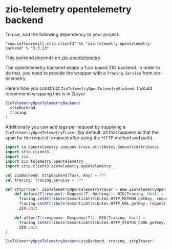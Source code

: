 # zio-telemetry opentelemetry backend 

To use, add the following dependency to your project:

```
"com.softwaremill.sttp.client3" %% "zio-telemetry-opentelemetry-backend" % "3.3.13"
```

This backend depends on [zio-opentelemetry](https://github.com/zio/zio-telemetry).

The opentelemetry backend wraps a `Task` based ZIO backend.
In order to do that, you need to provide the wrapper with a `Tracing.Service` from zio-telemetry.

Here's how you construct `ZioTelemetryOpenTelemetryBackend`. I would recommend wrapping this is in `ZLayer`

```scala
ZioTelemetryOpenTelemetryBackend(
  sttpBackend,
  tracing
)
```

Additionally you can add tags per request by supplying a `ZioTelemetryOpenTelemetryTracer`
(by default, all that happens is that the span for the request is named after using the HTTP method
and path).

```scala
import io.opentelemetry.semconv.trace.attributes.SemanticAttributes
import sttp.client3._
import zio._
import zio.telemetry.opentelemetry._
import sttp.client3.ziotelemetry.opentelemetry._

val zioBackend: SttpBackend[Task, Any] = ???
val tracing: Tracing.Service = ???

def sttpTracer: ZioTelemetryOpenTelemetryTracer = new ZioTelemetryOpenTelemetryTracer {
    def before[T](request: Request[T, Nothing]): RIO[Tracing, Unit] =
      Tracing.setAttribute(SemanticAttributes.HTTP_METHOD.getKey, request.method.method) *>
      Tracing.setAttribute(SemanticAttributes.HTTP_URL.getKey, request.uri.toString()) *>
      ZIO.unit
    
    def after[T](response: Response[T]): RIO[Tracing, Unit] =
      Tracing.setAttribute(SemanticAttributes.HTTP_STATUS_CODE.getKey, response.code.code) *>
      ZIO.unit
}

ZioTelemetryOpenTelemetryBackend(zioBackend, tracing, sttpTracer)
```


